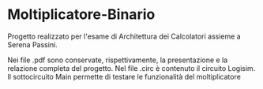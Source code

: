 # Moltiplicatore-Binario
Progetto realizzato per l'esame di Architettura dei Calcolatori assieme a Serena Passini.

Nei file .pdf sono conservate, rispettivamente, la presentazione e la relazione completa del progetto.
Nel file .circ è contenuto il circuito Logisim. Il sottocircuito Main permette di testare le funzionalità del moltiplicatore
